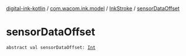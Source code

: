 [digital-ink-kotlin](../../index.md) / [com.wacom.ink.model](../index.md) / [InkStroke](index.md) / [sensorDataOffset](./sensor-data-offset.md)

# sensorDataOffset

`abstract val sensorDataOffset: `[`Int`](https://kotlinlang.org/api/latest/jvm/stdlib/kotlin/-int/index.html)